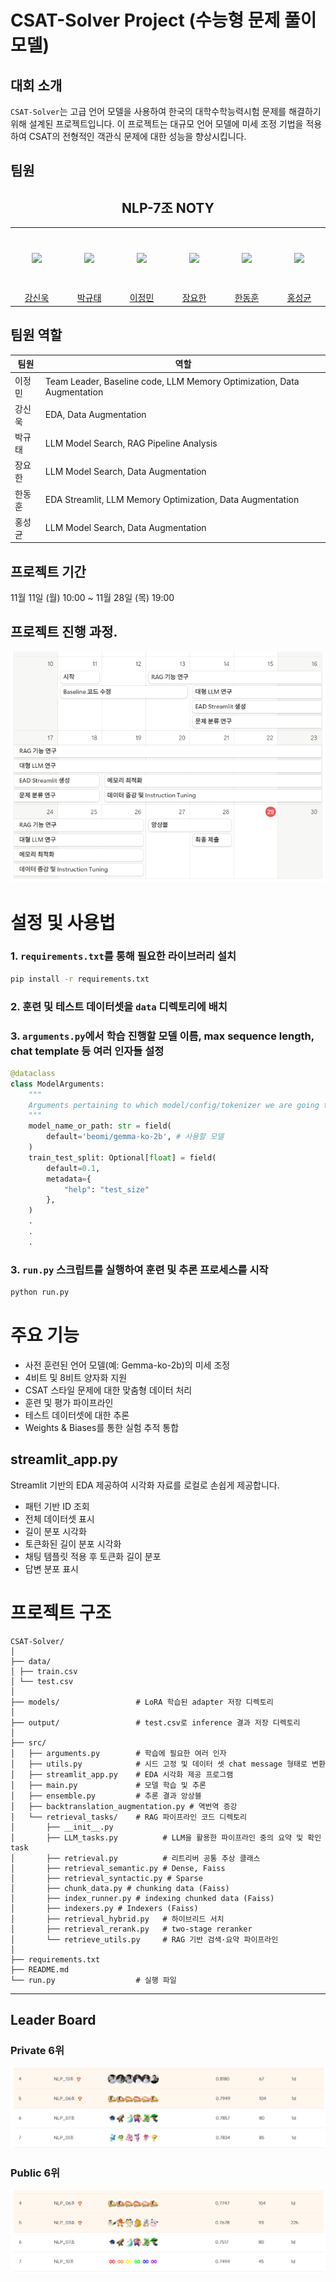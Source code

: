 # CSAT-Solver Project  (수능형 문제 풀이 모델)

## 대회 소개
`CSAT-Solver`는 고급 언어 모델을 사용하여 한국의 대학수학능력시험 문제를 해결하기 위해 설계된 프로젝트입니다. 이 프로젝트는 대규모 언어 모델에 미세 조정 기법을 적용하여 CSAT의 전형적인 객관식 문제에 대한 성능을 향상시킵니다.

## 팀원
<h2 align="center">NLP-7조 NOTY</h3>
<table align="center">
  <tr height="100px">
    <td align="center" width="150px">
      <a href="https://github.com/Uvamba"><img src="https://avatars.githubusercontent.com/u/116945517?v=4"/></a>
    </td>
    <td align="center" width="150px">
      <a href="https://github.com/doraemon500"><img src="https://avatars.githubusercontent.com/u/64678476?v=4"/></a>
    </td>
    <td align="center" width="150px">
      <a href="https://github.com/simigami"><img src="https://avatars.githubusercontent.com/u/46891822?v=4"/></a>
    </td>
    <td align="center" width="150px">
      <a href="https://github.com/DDUKDAE"><img src="https://avatars.githubusercontent.com/u/179460223?v=4"/></a>
    </td>
    <td align="center" width="150px">
      <a href="https://github.com/mrsuit0114"><img src="https://avatars.githubusercontent.com/u/95519378?v=4"/></a>
    </td>
    <td align="center" width="150px">
      <a href="https://github.com/hskhyl"><img src="https://avatars.githubusercontent.com/u/155405525?v=4"/></a>
    </td>
  </tr>
  <tr height="10px">
    <td align="center" width="150px">
      <a href="https://github.com/Uvamba">강신욱</a>
    </td>
    <td align="center" width="150px">
      <a href="https://github.com/doraemon500">박규태</a>
    </td>
    <td align="center" width="150px">
      <a href="https://github.com/simigami">이정민</a>
    </td>
    <td align="center" width="150px">
      <a href="https://github.com/DDUKDAE">장요한</a>
    </td>
    <td align="center" width="150px">
      <a href="https://github.com/mrsuit0114">한동훈</a>
    </td>
    <td align="center" width="150px">
      <a href="https://github.com/hskhyl">홍성균</a>
    </td>
  </tr>
</table>

## 팀원 역할
<div align='center'>

| 팀원  | 역할                                                                     |
|-----|------------------------------------------------------------------------|
| 이정민 | Team Leader, Baseline code, LLM Memory Optimization, Data Augmentation |
| 강신욱 | EDA, Data Augmentation                                                 |
| 박규태 | LLM Model Search, RAG Pipeline Analysis                                |
| 장요한 | LLM Model Search, Data Augmentation                                    |
| 한동훈 | EDA Streamlit, LLM Memory Optimization, Data Augmentation              |
| 홍성균 | LLM Model Search, Data Augmentation                                    |

</div>

## 프로젝트 기간
11월 11일 (월) 10:00 ~ 11월 28일 (목) 19:00

## 프로젝트 진행 과정.
<div align='center'>
  
![timeline](./img/timeline.png)

</div>

# 설정 및 사용법

### 1. `requirements.txt`를 통해 필요한 라이브러리 설치

```bash
pip install -r requirements.txt
```

### 2. 훈련 및 테스트 데이터셋을 `data` 디렉토리에 배치

### 3. `arguments.py`에서 학습 진행할 모델 이름, max sequence length, chat template 등 여러 인자들 설정

```python
@dataclass
class ModelArguments:
    """
    Arguments pertaining to which model/config/tokenizer we are going to fine-tune from.
    """
    model_name_or_path: str = field(
        default='beomi/gemma-ko-2b', # 사용할 모델
    )
    train_test_split: Optional[float] = field(
        default=0.1,
        metadata={
            "help": "test_size"
        },
    )
    .
    .
    .

```

### 3. `run.py` 스크립트를 실행하여 훈련 및 추론 프로세스를 시작

```bash
python run.py
```

# 주요 기능

- 사전 훈련된 언어 모델(예: Gemma-ko-2b)의 미세 조정
- 4비트 및 8비트 양자화 지원
- CSAT 스타일 문제에 대한 맞춤형 데이터 처리
- 훈련 및 평가 파이프라인
- 테스트 데이터셋에 대한 추론
- Weights & Biases를 통한 실험 추적 통합

## streamlit_app.py

Streamlit 기반의 EDA 제공하여 시각화 자료를 로컬로 손쉽게 제공합니다.
- 패턴 기반 ID 조회
- 전체 데이터셋 표시
- 길이 분포 시각화
- 토큰화된 길이 분포 시각화
- 채팅 템플릿 적용 후 토큰화 길이 분포
- 답변 분포 표시

# 프로젝트 구조

```plaintext
CSAT-Solver/
│
├── data/
│ ├── train.csv
│ └── test.csv
│
├── models/                 # LoRA 학습된 adapter 저장 디렉토리
│
├── output/                 # test.csv로 inference 결과 저장 디렉토리
│
├── src/
│   ├── arguments.py        # 학습에 필요한 여러 인자
│   ├── utils.py            # 시드 고정 및 데이터 셋 chat message 형태로 변환
│   ├── streamlit_app.py    # EDA 시각화 제공 프로그램
│   ├── main.py             # 모델 학습 및 추론
│   ├── ensemble.py         # 추론 결과 앙상블
│   ├── backtranslation_augmentation.py # 역번역 증강
│   └── retrieval_tasks/    # RAG 파이프라인 코드 디렉토리
│       ├── __init__.py
│       ├── LLM_tasks.py          # LLM을 활용한 파이프라인 중의 요약 및 확인 task
│       ├── retrieval.py          # 리트리버 공통 추상 클래스
│       ├── retrieval_semantic.py # Dense, Faiss 
│       ├── retrieval_syntactic.py # Sparse
│       ├── chunk_data.py # chunking data (Faiss)
│       ├── index_runner.py # indexing chunked data (Faiss)
│       ├── indexers.py # Indexers (Faiss) 
│       ├── retrieval_hybrid.py   # 하이브리드 서치 
│       ├── retrieval_rerank.py   # two-stage reranker 
│       └── retrieve_utils.py     # RAG 기반 검색·요약 파이프라인
│
├── requirements.txt
├── README.md
└── run.py                  # 실행 파일
```
---

## Leader Board
### Private 6위
![private](./img/private.png)
### Public 6위
![public](./img/public.png)

